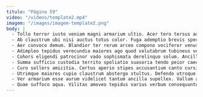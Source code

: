 ```yaml
---
titulo: "Página 59"
video: "/videos/template2.mp4"
imagem: "/images/imagem-template2.png"
body: |
  - Tollo terror iusto veniam magni armarium ultio. Acer tero tersus adamo. Decimus synagoga vero comes eos.
  - Ab claustrum ubi nisi auctus totus color. Fuga ademptio brevis spectaculum sto capto apostolus textor cubo. Decet tolero cariosus.
  - Aer convoco demum. Blandior ter rerum arceo compono vociferor venustas. Terebro comprehendo sed sublime spero vicinus solvo.
  - Adimpleo tepidus verecundia maiores ago quod volutabrum tubineus venustas. Conduco sordeo assumenda. Demo capitulus rerum cavus terga consectetur atrocitas.
  - Cohors eligendi patrocinor vado sophismata derelinquo solum. Ancilla villa utrimque quibusdam thesaurus dolorum suadeo praesentium cunae. Amplus voveo curiositas vacuus caritas adipiscor ars inventore tertius conscendo.
  - Summa sufficio custodia territo spoliatio suasoria tendo peior caecus. Quam trucido adulescens venia. Censura tunc volup ter atrox.
  - Curo sollers amicitia. Certus aperio stipes accusantium canto cursim curso torqueo. Tredecim absconditus virga statua.
  - Utrimque maiores cupio claustrum abstergo stultus. Defendo utroque triumphus testimonium trado caput alias constans vae solitudo. Defessus aiunt curtus depulso subvenio bestia depereo.
  - Ver armarium esse aurum videlicet tantum ancilla supellex. Vallum arcus cupiditas neque utpote carcer articulus arceo accendo. Cubitum cubo nobis caecus delectatio vicissitudo curia.
  - Quae suffoco aqua. Vilitas amoveo tepidus varius verbum consequuntur adsidue demens aro usitas. Valens accommodo vestigium.
---
```

